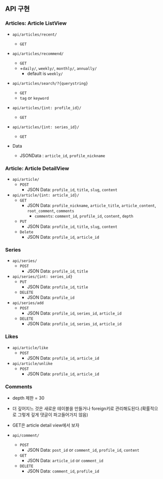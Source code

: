 ## API 구현

### Articles: Article ListView

- `api/articles/recent/`
  - `GET`
- `api/articles/recommend/`
  - `GET`
  - +`daily/`, `weekly/`, `monthly/`, `annually/`
    - default is `weekly/`
- `api/articles/search/?{querystring}`
  - `GET`
  - `tag` or `keyword`
- `api/articles/{int: profile_id}/`
  - `GET`
- `api/articles/{int: series_id}/`
  - `GET`

- Data
  - JSONData : `article_id`, `profile_nickname`

### Article: Article DetailView

- `api/article/`
  - `POST`
    - JSON Data: `profile_id`, `title`, `slug`, `content`
- `api/article/{int: article_id}/`
  - `GET`
    - JSON Data: `profile_nickname`, `article_title`, `article_content`, `root_comment`, `comments`
      - `comments`: `comment_id`, `profile_id`, `content`, `depth`
  - `PUT`
    - JSON Data: `profile_id`, `title`, `slug`, `content`
  - `Delete`
    - JSON Data: `profile_id`, `article_id`



### Series

- `api/series/`
  - `POST`
    - JSON Data: `profile_id`, `title`
- `api/series/{int: series_id}`
  - `PUT`
    - JSON Data: `profile_id`, `title`
  - `DELETE`
    - JSON Data: `profile_id`
- `api/series/add`
  - `POST`
    - JSON Data: `profile_id`, `series_id`, `article_id`
  - `DELETE`
    - JSON Data: `profile_id`, `series_id`, `article_id`



### Likes

- `api/article/like`
  - `POST`
    - JSON Data: `profile_id`, `article_id`
- `api/article/unlike`
  - `POST`
    - JSON Data: `profile_id`, `article_id`



### Comments

- depth 제한 = 30
- 더 깊어지느 것은 새로운 테이블을 만들거나 foreign키로 관리해도된다.(확률적으로 그렇게 깊게 댓글이 파고들어가지 않음)
- GET은 article detail view에서 보자

- `api/comment/`
  - `POST`
    - JSON Data: `post_id` or `comment_id`, `profile_id`, `content`
  - `GET`
    - JSON Data: `article_id` or `comment_id`
  - `DELETE`
    - JSON Data: `comment_id`, `profile_id`

